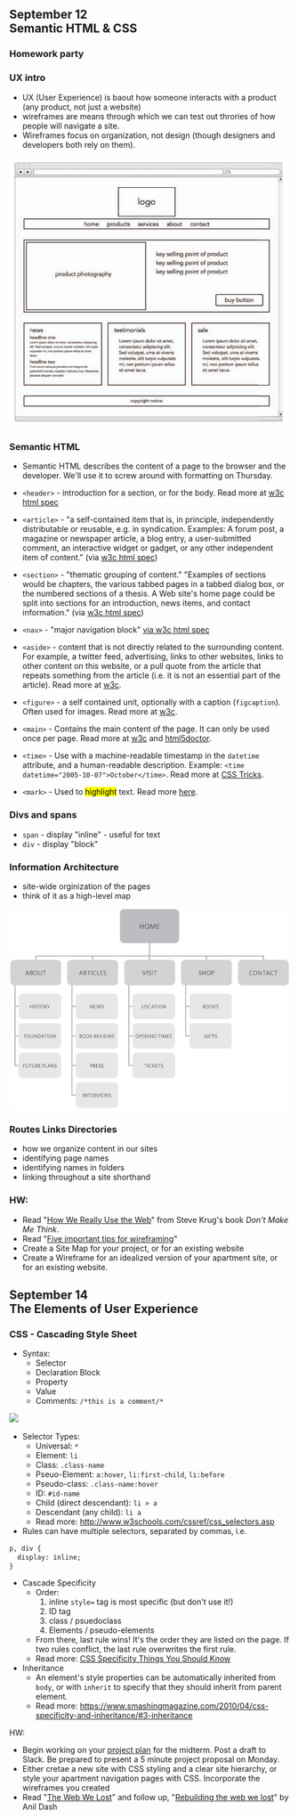 ## <b>September 12<br/> Semantic HTML & CSS</b>

### Homework party

### UX intro
* UX (User Experience) is baout how someone interacts with a product (any product, not just a website)
* wireframes are means through which we can test out throries of how people will navigate a site.
* Wireframes focus on organization, not design (though designers and developers both rely on them).

<img src="https://raw.githubusercontent.com/shfitz/DM2193-Intro-to-Web-F17/master/fig471_01a_0.jpg" />

### Semantic HTML
* Semantic HTML describes the content of a page to the browser and the developer. We'll use it to screw around with formatting on Thursday. 

* ```<header>``` - introduction for a section, or for the body. Read more at [w3c html spec](https://www.w3.org/html/wg/drafts/html/master/semantics.html#the-body-element)
* ```<article>``` -  "a self-contained item that is, in principle, independently distributable or reusable, e.g. in syndication. Examples: A forum post, a magazine or newspaper article, a blog entry, a user-submitted comment, an interactive widget or gadget, or any other independent item of content." (via [w3c html spec](https://www.w3.org/html/wg/drafts/html/master/semantics.html#the-article-element))
* ```<section>``` - "thematic grouping of content." "Examples of sections would be chapters, the various tabbed pages in a tabbed dialog box, or the numbered sections of a thesis. A Web site's home page could be split into sections for an introduction, news items, and contact information." (via [w3c html spec](https://www.w3.org/html/wg/drafts/html/master/semantics.html#the-section-element))
* ```<nav>``` - "major navigation block" [via w3c html spec](https://www.w3.org/html/wg/drafts/html/master/semantics.html#the-nav-element)
* ```<aside>``` - content that is not directly related to the surrounding content. For example, a twitter feed, advertising, links to other websites, links to other content on this website, or a pull quote from the article that repeats something from the article (i.e. it is not an essential part of the article). Read more at [w3c](https://www.w3.org/html/wg/drafts/html/master/semantics.html#the-aside-element).
* ```<figure>``` - a self contained unit, optionally with a caption (```figcaption```). Often used for images. Read more at [w3c](https://www.w3.org/html/wg/drafts/html/master/semantics.html#the-figure-element).
* ```<main>``` - Contains the main content of the page. It can only be used once per page. Read more at [w3c](https://www.w3.org/html/wg/drafts/html/master/semantics.html#the-main-element) and [html5doctor](http://html5doctor.com/the-main-element/). 
* ```<time>``` - Use with a machine-readable timestamp in the ``datetime`` attribute, and a human-readable description. Example:   ```<time datetime="2005-10-07">October</time>```. Read more at [CSS Tricks](https://css-tricks.com/time-element/).
* ```<mark>``` - Used to <mark>highlight</mark> text. Read more [here](https://developer.mozilla.org/en-US/docs/Web/HTML/Element/mark).

### Divs and spans
* ```span``` - display "inline" - useful for text
* ```div``` - display "block"

### Information Architecture
* site-wide orginization of the pages 
* think of it as a high-level map

<img src="https://raw.githubusercontent.com/shfitz/DM2193-Intro-to-Web-F17/master/fig469_01a_0.jpg" />

### Routes Links Directories
* how we organize content in our sites
* identifying page names
* identifying names in folders
* linking throughout a site shorthand 

### HW:

* Read "[How We Really Use the Web](http://www.sensible.com/chapter.html)" from Steve Krug's book <i>Don't Make Me Think</i>.
* Read "[Five important tips for wireframing](http://mediatemple.net/blog/tips/five-important-considerations-for-wireframing/)"
* Create a Site Map for your project, or for an existing website
* Create a Wireframe for an idealized version of your apartment site, or for an existing website.

## <b>September 14<br/>The Elements of User Experience</b>

### CSS - Cascading Style Sheet
* Syntax:
    * Selector
    * Declaration Block
    * Property
    * Value
    * Comments: 
```/*this is a comment/*```

![](css_anatomy.png)
* Selector Types:
    * Universal: ```*```
    * Element: ``li``
    * Class: ```.class-name```
    * Pseuo-Element: ``a:hover``, ``li:first-child``, ``li:before``
    * Pseudo-class: ```.class-name:hover```
    * ID: ```#id-name```
    * Child (direct descendant): ``li > a``
    * Descendant (any child): ``li a``
    * Read more: http://www.w3schools.com/cssref/css_selectors.asp
* Rules can have multiple selectors, separated by commas, i.e.

```
p, div {
  display: inline;
}
```
* Cascade Specificity
    * Order:
        1. inline ``style=`` tag is most specific (but don't use it!)
        2. ID tag
        3. class / psuedoclass
        4. Elements / pseudo-elements
    * From there, last rule wins! It's the order they are listed on the page. If two rules conflict, the last rule overwrites the first rule.
    * Read more: [CSS Specificity Things You Should Know](https://www.smashingmagazine.com/2007/07/css-specificity-things-you-should-know/)
* Inheritance
    * An element's style properties can be automatically inherited from ``body``, or with ``inherit`` to specify that they should inherit from parent element.
    * Read more: https://www.smashingmagazine.com/2010/04/css-specificity-and-inheritance/#3-inheritance



HW: 
* Begin working on your [project plan](../assignments/project_plan.html) for the midterm. Post a draft to Slack. Be prepared to present a 5 minute project proposal on Monday.
* Either cretae a new site with CSS styling and a clear site hierarchy, or style your apartment navigation pages with CSS. Incorporate the wireframes you created 
* Read "[The Web We Lost](http://anildash.com/2012/12/the-web-we-lost.html)" and follow up, "[Rebuilding the web we lost](http://anildash.com/2012/12/rebuilding-the-web-we-lost.html)" by Anil Dash